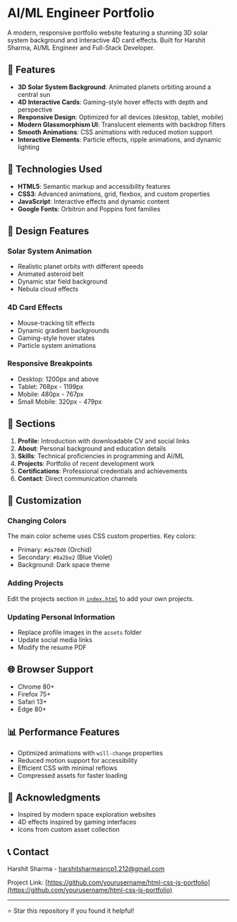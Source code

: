 # AI/ML Engineer Portfolio

A modern, responsive portfolio website featuring a stunning 3D solar system background and interactive 4D card effects. Built for Harshit Sharma, AI/ML Engineer and Full-Stack Developer.

## 🌟 Features

- **3D Solar System Background**: Animated planets orbiting around a central sun
- **4D Interactive Cards**: Gaming-style hover effects with depth and perspective
- **Responsive Design**: Optimized for all devices (desktop, tablet, mobile)
- **Modern Glassmorphism UI**: Translucent elements with backdrop filters
- **Smooth Animations**: CSS animations with reduced motion support
- **Interactive Elements**: Particle effects, ripple animations, and dynamic lighting

## 🚀 Technologies Used

- **HTML5**: Semantic markup and accessibility features
- **CSS3**: Advanced animations, grid, flexbox, and custom properties
- **JavaScript**: Interactive effects and dynamic content
- **Google Fonts**: Orbitron and Poppins font families

## 🎨 Design Features

### Solar System Animation
- Realistic planet orbits with different speeds
- Animated asteroid belt
- Dynamic star field background
- Nebula cloud effects

### 4D Card Effects
- Mouse-tracking tilt effects
- Dynamic gradient backgrounds
- Gaming-style hover states
- Particle system animations

### Responsive Breakpoints
- Desktop: 1200px and above
- Tablet: 768px - 1199px
- Mobile: 480px - 767px
- Small Mobile: 320px - 479px

## 📱 Sections

1. **Profile**: Introduction with downloadable CV and social links
2. **About**: Personal background and education details
3. **Skills**: Technical proficiencies in programming and AI/ML
4. **Projects**: Portfolio of recent development work
5. **Certifications**: Professional credentials and achievements
6. **Contact**: Direct communication channels

## 🎯 Customization

### Changing Colors
The main color scheme uses CSS custom properties. Key colors:
- Primary: `#da70d6` (Orchid)
- Secondary: `#8a2be2` (Blue Violet)
- Background: Dark space theme

### Adding Projects
Edit the projects section in [`index.html`](index.html) to add your own projects.

### Updating Personal Information
- Replace profile images in the `assets` folder
- Update social media links
- Modify the resume PDF

## 🌐 Browser Support

- Chrome 80+
- Firefox 75+
- Safari 13+
- Edge 80+

## 📊 Performance Features

- Optimized animations with `will-change` properties
- Reduced motion support for accessibility
- Efficient CSS with minimal reflows
- Compressed assets for faster loading


## 🙏 Acknowledgments

- Inspired by modern space exploration websites
- 4D effects inspired by gaming interfaces
- Icons from custom asset collection

## 📞 Contact

Harshit Sharma - [harshitsharmasncp1.212@gmail.com](mailto:harshitsharmasncp1.212@gmail.com)

Project Link: [https://github.com/yourusername/html-css-js-portfolio](https://github.com/yourusername/html-css-js-portfolio)

---

⭐ Star this repository if you found it helpful!
